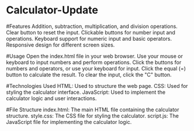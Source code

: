 # Calculator-Update
#Features
Addition, subtraction, multiplication, and division operations.
Clear button to reset the input.
Clickable buttons for number input and operations.
Keyboard support for numeric input and basic operators.
Responsive design for different screen sizes.

#Usage
Open the index.html file in your web browser.
Use your mouse or keyboard to input numbers and perform operations.
Click the buttons for numbers and operators, or use your keyboard for input.
Click the equal (=) button to calculate the result.
To clear the input, click the "C" button.

#Technologies Used
HTML: Used to structure the web page.
CSS: Used for styling the calculator interface.
JavaScript: Used to implement the calculator logic and user interactions.

#File Structure
index.html: The main HTML file containing the calculator structure.
style.css: The CSS file for styling the calculator.
script.js: The JavaScript file for implementing the calculator logic.





